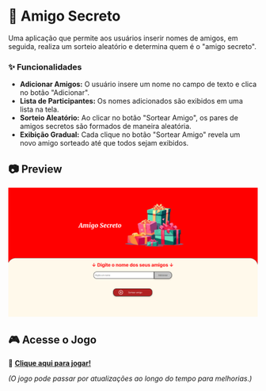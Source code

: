 # 🎁 Amigo Secreto

Uma aplicação que permite aos usuários inserir nomes de amigos, em seguida, realiza um sorteio aleatório e determina quem é o "amigo secreto".

### ✨ Funcionalidades

- **Adicionar Amigos:** O usuário insere um nome no campo de texto e clica no botão "Adicionar".
- **Lista de Participantes:** Os nomes adicionados são exibidos em uma lista na tela.
- **Sorteio Aleatório:** Ao clicar no botão "Sortear Amigo", os pares de amigos secretos são formados de maneira aleatória.
- **Exibição Gradual:** Cada clique no botão "Sortear Amigo" revela um novo amigo sorteado até que todos sejam exibidos.

## 📷 Preview

<img src="assets/preview.png" alt="Imagem da aplicação Amigo Secreto" width="600">

## 🎮 Acesse o Jogo

🔗 **[Clique aqui para jogar!](https://challenge-amigo-secreto-cyan.vercel.app/)**  

*(O jogo pode passar por atualizações ao longo do tempo para melhorias.)*
